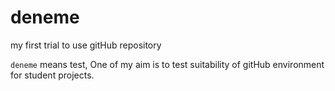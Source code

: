 # deneme
my first trial to use gitHub repository

`deneme` means test, One of my aim is to test suitability of gitHub environment for student projects. 
